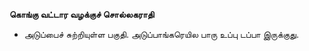 **கொங்கு வட்டார வழக்குச் சொல்லகராதி**
- அடுப்பைச் சுற்றியுள்ள பகுதி. அடுப்பாங்கரெயில பாரு உப்பு டப்பா இருக்குது.

